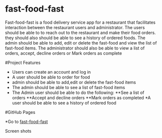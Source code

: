 # fast-food-fast
Fast-food-fast is a food delivery service app for a restaurant that facilitates  interaction between the restaurant users and administrator. The users should be able to  to reach out to the restaurant and make their food orders. they should also should be able to see a history of ordered foods.    The admin should be able to add, edit or delete the fast-food and  view the list of fast-food items. The administrator should also be able to view a list of orders, accept, decline orders or Mark orders as complete


#Project Features

* Users can create an account and log in
* A user should be able to order for food
* admin should be able to add,edit or delete the fast-food items
* The admin should be able to see a list of fast-food items
* The Admin user should be able to do the following:
    **See a list of orders
    **Accept and decline orders
    **Mark orders as completed
*A user should be able to see a history of ordered food

#GitHub Pages

*Go to [fast-food-fast](https://nanfuka.github.io/fast-food-fast/UI/index.html)

Screen shots



